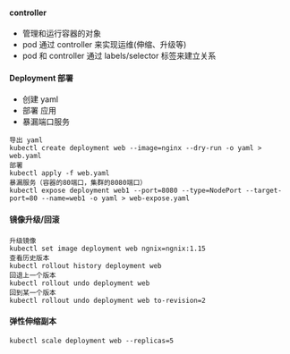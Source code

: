 #### controller

- 管理和运行容器的对象
- pod 通过 controller 来实现运维(伸缩、升级等)
- pod 和 controller 通过 labels/selector 标签来建立关系

#### Deployment 部署

- 创建 yaml
- 部署 应用
- 暴漏端口服务

```
导出 yaml
kubectl create deployment web --image=nginx --dry-run -o yaml > web.yaml 
部署
kubectl apply -f web.yaml
暴漏服务（容器的80端口，集群的8080端口）
kubectl expose deployment web1 --port=8080 --type=NodePort --target-port=80 --name=web1 -o yaml > web-expose.yaml 
```

#### 镜像升级/回滚

```
升级镜像
kubectl set image deployment web ngnix=ngnix:1.15
查看历史版本
kubectl rollout history deployment web
回退上一个版本
kubectl rollout undo deployment web 
回到某一个版本
kubectl rollout undo deployment web to-revision=2
```

#### 弹性伸缩副本

```
kubectl scale deployment web --replicas=5
```